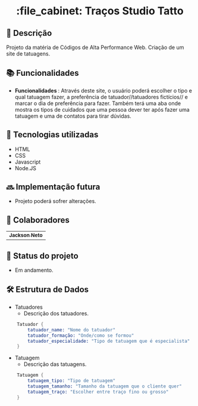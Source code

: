 <h1 align="center">:file_cabinet: Traços Studio Tatto</h1>

## :memo: Descrição
Projeto da matéria de Códigos de Alta Performance Web. Criação de um site de tatuagens.

## :books: Funcionalidades
* <b>Funcionalidades </b>: Através deste site, o usuário poderá escolher o tipo e qual tatuagem fazer, a preferência de tatuador//tatuadores fictícios// e marcar o dia de preferência para fazer. Também terá uma aba onde mostra os tipos de cuidados que uma pessoa dever ter após fazer uma tatuagem e uma de contatos para tirar dúvidas. 

## :wrench: Tecnologias utilizadas
* HTML
* CSS
* Javascript
* Node.JS

## :soon: Implementação futura
* Projeto poderá sofrer alterações.

## :handshake: Colaboradores
<table>
  <tr>
    <td align="center">
      <a href="https://github.com/zenzei02">
        <sub>
          <b>Jackson Neto</b>
        </sub>
      </a>
    </td>
  </tr>
</table>

## :dart: Status do projeto
* Em andamento.

## :hammer_and_wrench: Estrutura de Dados
- Tatuadores
  - Descrição dos tatuadores.

```s
    Tatuador {
        tatuador_name: "Nome do tatuador"
        tatuador_formação: "Onde/como se formou"
        tatuador_especialidade: "Tipo de tatuagem que é especialista"
    }
```

- Tatuagem
  - Descrição das tatuagens.

```s
    Tatuagem {
        tatuagem_tipo: "Tipo de tatuagem"
        tatuagem_tamanho: "Tamanho da tatuagem que o cliente quer"
        tatuagem_traço: "Escolher entre traço fino ou grosso"
    }
```

